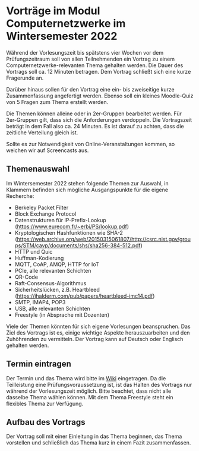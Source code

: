 
Vorträge im Modul Computernetzwerke im Wintersemester 2022
==========================================================

Während der Vorlesungszeit bis spätstens vier Wochen vor dem Prüfungszeitraum
soll von allen Teilnehmenden ein Vortrag zu einem Computernetzwerke-relevanten
Thema gehalten werden. Die Dauer des Vortrags soll ca. 12 Minuten betragen. Dem
Vortrag schließt sich eine kurze Fragerunde an.

Darüber hinaus sollen für den Vortrag eine ein- bis zweiseitige kurze Zusammenfassung
angefertigt werden. Ebenso soll ein kleines Moodle-Quiz von 5 Fragen zum Thema erstellt
werden.

Die Themen können alleine oder in 2er-Gruppen bearbeitet werden. Für 2er-Gruppen
gilt, dass sich die Anforderungen verdoppeln. Die Vortragszeit beträgt in dem Fall
also ca. 24 Minuten. Es ist darauf zu achten, dass die zeitliche Verteilung gleich ist.

Sollte es zur Notwendigkeit von Online-Veranstaltungen kommen, so weichen wir auf
Screencasts aus.

Themenauswahl
-------------

Im Wintersemester 2022 stehen folgende Themen zur Auswahl, in Klammern befinden sich mögliche Ausgangspunkte für die
eigene Recherche:

* Berkeley Packet Filter
* Block Exchange Protocol
* Datenstrukturen für IP-Prefix-Lookup (https://www.eurecom.fr/~erbi/PS/lookup.pdf)
* Kryptologischen Hashfunktionen wie SHA-2 (https://web.archive.org/web/20150315061807/http://csrc.nist.gov/groups/STM/cavp/documents/shs/sha256-384-512.pdf)
* HTTP und Quic
* Huffman-Kodierung
* MQTT, CoAP, AMQP, HTTP for IoT
* PCIe, alle relevanten Schichten
* QR-Code
* Raft-Consensus-Algorithmus
* Sicherheitslücken, z.B. Heartbleed (https://jhalderm.com/pub/papers/heartbleed-imc14.pdf)
* SMTP, IMAP4, POP3
* USB, alle relevanten Schichten
* Freestyle (in Absprache mit Dozenten)

Viele der Themen könnten für sich eigene Vorlesungen beanspruchen. Das Ziel des Vortrags ist es, einige wichtige
Aspekte herauszuarbeiten und den Zuhöhrenden zu vermitteln. Der Vortrag kann auf Deutsch oder Englisch gehalten werden.

Termin eintragen
----------------

Der Termin und das Thema wird bitte im [Wiki](https://gitlab.rz.htw-berlin.de/bauers/ce26-cnw-wise-22/-/wikis/home) eingetragen.
Da die Teilleistung eine Prüfungsvoraussetzung ist, ist das Halten des Vortrags nur während der Vorlesungszeit möglich.
Bitte beachtet, dass nicht alle dasselbe Thema wählen können. Mit dem Thema Freestyle steht ein flexibles Thema zur
Verfügung.


Aufbau des Vortrags
-------------------

Der Vortrag soll mit einer Einleitung in das Thema beginnen, das Thema vorstellen und schließlich das Thema kurz in
einem Fazit zusammenfassen.

